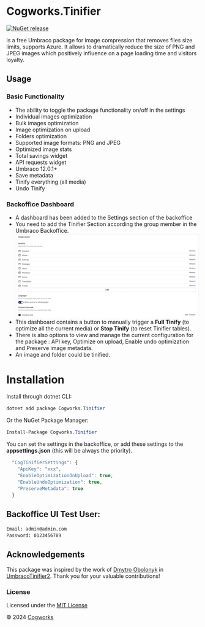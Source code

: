 # Cogworks.Tinifier

[![NuGet release](https://img.shields.io/nuget/v/Cogworks.Tinifier.svg)](https://www.nuget.org/packages/Cogworks.Tinifier/)

 is a free Umbraco package for image compression that removes files size limits, supports Azure. It allows to dramatically reduce the size of PNG and JPEG images which positively influence on a page loading time and visitors loyalty.

## Usage

### Basic Functionality

*   The ability to toggle the package functionality on/off in the settings
*   Individual images optimization
*   Bulk images optimization
*   Image optimization on upload
*   Folders optimization
*   Supported image formats: PNG and JPEG
*   Optimized image stats
*   Total savings widget
*   API requests widget
*   Umbraco 12.0.1+
*   Save metadata
*   Tinify everything (all media)
*   Undo Tinify

### Backoffice Dashboard

*   A dashboard has been added to the Settings section of the backoffice
*   You need to add the Tinifier Section according the group member in the Umbraco Backoffice.
![Tinifier-Section](App_Plugins\Cogworks.Tinifier\media\tinifier-section.jpg)
*   This dashboard contains a button to manually trigger a **Full Tinify** (to optimize all the current media) or **Stop Tinify** (to reset Tinifier tables).
*   There is also options to view and manage the current configuration for the package : API key, Optimize on upload, Enable undo optimization and Preserve image metadata.
*   An image and folder could be tinified.

# Installation

Install through dotnet CLI:
```c#
dotnet add package Cogworks.Tinifier
```

Or the NuGet Package Manager:
```c#
Install-Package Cogworks.Tinifier
```

You can set the settings in the backoffice, or add these settings to the **appsettings.json** (this will be always the priority).
```js
  "CogTinifierSettings": {
    "ApiKey": "xxx",
    "EnableOptimizationOnUpload": true,
    "EnableUndoOptimization": true,
    "PreserveMetadata": true 
  }
```

## Backoffice UI Test User:

```sh
Email: admin@admin.com
Password: 0123456789
```

## Acknowledgements
This package was inspired by the work of [Dmytro Obolonyk](https://github.com/dimonser147) in [UmbracoTinifier2](https://github.com/dimonser147/UmbracoTinifier2). Thank you for your valuable contributions!

### License

Licensed under the [MIT License](LICENSE.md)

&copy; 2024 [Cogworks](https://www.wearecogworks.com/)